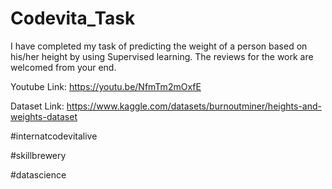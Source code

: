 # Codevita_Task


I have completed my task of predicting the weight of a person based on his/her height by using Supervised learning. The reviews for the work are welcomed from your end.



Youtube Link: https://youtu.be/NfmTm2mOxfE

Dataset Link: https://www.kaggle.com/datasets/burnoutminer/heights-and-weights-dataset

#internatcodevitalive

#skillbrewery

#datascience
